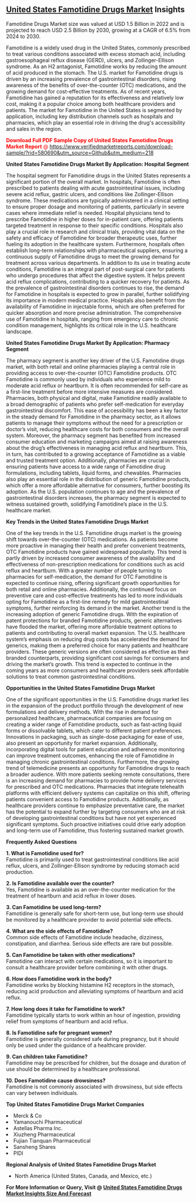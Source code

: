 <h2><a href="https://www.verifiedmarketreports.com/download-sample/?rid=580690&amp;utm_source=Github&amp;utm_medium=218" target="_blank">United States Famotidine Drugs Market</a> Insights</h2><p>Famotidine Drugs Market size was valued at USD 1.5 Billion in 2022 and is projected to reach USD 2.5 Billion by 2030, growing at a CAGR of 6.5% from 2024 to 2030.</p><p><p>Famotidine is a widely used drug in the United States, commonly prescribed to treat various conditions associated with excess stomach acid, including gastroesophageal reflux disease (GERD), ulcers, and Zollinger-Ellison syndrome. As an H2 antagonist, Famotidine works by reducing the amount of acid produced in the stomach. The U.S. market for Famotidine drugs is driven by an increasing prevalence of gastrointestinal disorders, rising awareness of the benefits of over-the-counter (OTC) medications, and the growing demand for cost-effective treatments. As of recent years, Famotidine has gained a reputation for its effectiveness and relatively low cost, making it a popular choice among both healthcare providers and patients. The market for Famotidine in the United States is segmented by application, including key distribution channels such as hospitals and pharmacies, which play an essential role in driving the drug's accessibility and sales in the region. <p><span class=""><span style="color: #ff0000;"><strong>Download Full PDF Sample Copy of United States Famotidine Drugs Market Report</strong> @ </span><a href="https://www.verifiedmarketreports.com/download-sample/?rid=580690&amp;utm_source=Github&amp;utm_medium=218" target="_blank">https://www.verifiedmarketreports.com/download-sample/?rid=580690&amp;utm_source=Github&amp;utm_medium=218</a></span></p></p> <p><strong>United States Famotidine Drugs Market By Application: Hospital Segment</strong></p> <p>The hospital segment for Famotidine drugs in the United States represents a significant portion of the overall market. In hospitals, Famotidine is often prescribed to patients dealing with acute gastrointestinal issues, including severe acid reflux, gastric ulcers, and conditions like Zollinger-Ellison syndrome. These medications are typically administered in a clinical setting to ensure proper dosage and monitoring of patients, particularly in severe cases where immediate relief is needed. Hospital physicians tend to prescribe Famotidine in higher doses for in-patient care, offering patients targeted treatment in response to their specific conditions. Hospitals also play a crucial role in research and clinical trials, providing vital data on the safety and efficacy of Famotidine for broader therapeutic uses, further fueling its adoption in the healthcare system. Furthermore, hospitals often establish long-term relationships with pharmaceutical suppliers, ensuring a continuous supply of Famotidine drugs to meet the growing demand for treatment across various departments. In addition to its use in treating acute conditions, Famotidine is an integral part of post-surgical care for patients who undergo procedures that affect the digestive system. It helps prevent acid reflux complications, contributing to a quicker recovery for patients. As the prevalence of gastrointestinal disorders continues to rise, the demand for Famotidine in hospitals is expected to grow in parallel, further solidifying its importance in modern medical practice. Hospitals also benefit from the availability of Famotidine in injectable forms, which are often preferred for quicker absorption and more precise administration. The comprehensive use of Famotidine in hospitals, ranging from emergency care to chronic condition management, highlights its critical role in the U.S. healthcare landscape. <p><strong>United States Famotidine Drugs Market By Application: Pharmacy Segment</strong></p> <p>The pharmacy segment is another key driver of the U.S. Famotidine drugs market, with both retail and online pharmacies playing a central role in providing access to over-the-counter (OTC) Famotidine products. OTC Famotidine is commonly used by individuals who experience mild to moderate acid reflux or heartburn. It is often recommended for self-care as a first-line treatment before more intensive measures are considered. Pharmacies, both physical and digital, make Famotidine readily available to a broad demographic of patients who prefer self-medication for everyday gastrointestinal discomfort. This ease of accessibility has been a key factor in the steady demand for Famotidine in the pharmacy sector, as it allows patients to manage their symptoms without the need for a prescription or doctor’s visit, reducing healthcare costs for both consumers and the overall system. Moreover, the pharmacy segment has benefited from increased consumer education and marketing campaigns aimed at raising awareness about the drug’s effectiveness in managing acid reflux and heartburn. This, in turn, has contributed to a growing acceptance of Famotidine as a viable and trusted treatment option. Additionally, pharmacies are crucial in ensuring patients have access to a wide range of Famotidine drug formulations, including tablets, liquid forms, and chewables. Pharmacies also play an essential role in the distribution of generic Famotidine products, which offer a more affordable alternative for consumers, further boosting its adoption. As the U.S. population continues to age and the prevalence of gastrointestinal disorders increases, the pharmacy segment is expected to witness sustained growth, solidifying Famotidine’s place in the U.S. healthcare market. <p><strong>Key Trends in the United States Famotidine Drugs Market</strong></p> <p>One of the key trends in the U.S. Famotidine drugs market is the growing shift towards over-the-counter (OTC) medications. As patients become more proactive in managing their health and prefer convenient treatments, OTC Famotidine products have gained widespread popularity. This trend is partly driven by increased consumer awareness of the availability and effectiveness of non-prescription medications for conditions such as acid reflux and heartburn. With a greater number of people turning to pharmacies for self-medication, the demand for OTC Famotidine is expected to continue rising, offering significant growth opportunities for both retail and online pharmacies. Additionally, the continued focus on preventive care and cost-effective treatments has led to more individuals opting for Famotidine as a first-line remedy for mild gastrointestinal symptoms, further reinforcing its demand in the market. Another trend is the increasing adoption of generic Famotidine drugs. With the expiration of patent protections for branded Famotidine products, generic alternatives have flooded the market, offering more affordable treatment options to patients and contributing to overall market expansion. The U.S. healthcare system’s emphasis on reducing drug costs has accelerated the demand for generics, making them a preferred choice for many patients and healthcare providers. These generic versions are often considered as effective as their branded counterparts, providing significant cost savings for consumers and driving the market’s growth. This trend is expected to continue in the coming years as more consumers and healthcare providers seek affordable solutions to treat common gastrointestinal conditions. <p><strong>Opportunities in the United States Famotidine Drugs Market</strong></p> <p>One of the significant opportunities in the U.S. Famotidine drugs market lies in the expansion of the product portfolio through the development of new formulations and delivery methods. With the rise in demand for personalized healthcare, pharmaceutical companies are focusing on creating a wider range of Famotidine products, such as fast-acting liquid forms or dissolvable tablets, which cater to different patient preferences. Innovations in packaging, such as single-dose packaging for ease of use, also present an opportunity for market expansion. Additionally, incorporating digital tools for patient education and adherence monitoring can improve treatment outcomes, enhancing the role of Famotidine in managing chronic gastrointestinal conditions. Furthermore, the growing trend of telemedicine presents an opportunity for Famotidine drugs to reach a broader audience. With more patients seeking remote consultations, there is an increasing demand for pharmacies to provide home delivery services for prescribed and OTC medications. Pharmacies that integrate telehealth platforms with efficient delivery systems can capitalize on this shift, offering patients convenient access to Famotidine products. Additionally, as healthcare providers continue to emphasize preventative care, the market has the potential to expand further by targeting consumers who are at risk of developing gastrointestinal conditions but have not yet experienced significant symptoms. Such proactive initiatives could drive early adoption and long-term use of Famotidine, thus fostering sustained market growth. <p><strong>Frequently Asked Questions</strong></p> <p><strong>1. What is Famotidine used for?</strong><br> Famotidine is primarily used to treat gastrointestinal conditions like acid reflux, ulcers, and Zollinger-Ellison syndrome by reducing stomach acid production.</p> <p><strong>2. Is Famotidine available over the counter?</strong><br> Yes, Famotidine is available as an over-the-counter medication for the treatment of heartburn and acid reflux in lower doses.</p> <p><strong>3. Can Famotidine be used long-term?</strong><br> Famotidine is generally safe for short-term use, but long-term use should be monitored by a healthcare provider to avoid potential side effects.</p> <p><strong>4. What are the side effects of Famotidine?</strong><br> Common side effects of Famotidine include headache, dizziness, constipation, and diarrhea. Serious side effects are rare but possible.</p> <p><strong>5. Can Famotidine be taken with other medications?</strong><br> Famotidine can interact with certain medications, so it is important to consult a healthcare provider before combining it with other drugs.</p> <p><strong>6. How does Famotidine work in the body?</strong><br> Famotidine works by blocking histamine H2 receptors in the stomach, reducing acid production and alleviating symptoms of heartburn and acid reflux.</p> <p><strong>7. How long does it take for Famotidine to work?</strong><br> Famotidine typically starts to work within an hour of ingestion, providing relief from symptoms of heartburn and acid reflux.</p> <p><strong>8. Is Famotidine safe for pregnant women?</strong><br> Famotidine is generally considered safe during pregnancy, but it should only be used under the guidance of a healthcare provider.</p> <p><strong>9. Can children take Famotidine?</strong><br> Famotidine may be prescribed for children, but the dosage and duration of use should be determined by a healthcare professional.</p> <p><strong>10. Does Famotidine cause drowsiness?</strong><br> Famotidine is not commonly associated with drowsiness, but side effects can vary between individuals.</p></p><p><strong>Top United States Famotidine Drugs Market Companies</strong></p><div data-test-id=""><p><li>Merck & Co</li><li> Yamanouchi Pharmaceutical</li><li> Astellas Pharma Inc.</li><li> Xiuzheng Pharmaceutical</li><li> Fujian Tianquan Pharmaceutical</li><li> Sansheng Shares</li><li> PIDI</li></p><div><strong>Regional Analysis of&nbsp;United States Famotidine Drugs Market</strong></div><ul><li dir="ltr"><p dir="ltr">North America&nbsp;(United States, Canada, and Mexico, etc.)</p></li></ul><p><strong>For More Information or Query, Visit @&nbsp;</strong><strong><a href="https://www.verifiedmarketreports.com/product/famotidine-drugs-market/?utm_source=Github&amp;utm_medium=218" target="_blank">United States Famotidine Drugs Market Insights Size And Forecast</a></strong></p></div>
